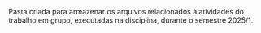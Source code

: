 Pasta criada para armazenar os arquivos relacionados à atividades do trabalho em grupo, executadas na disciplina, durante o semestre 2025/1.
